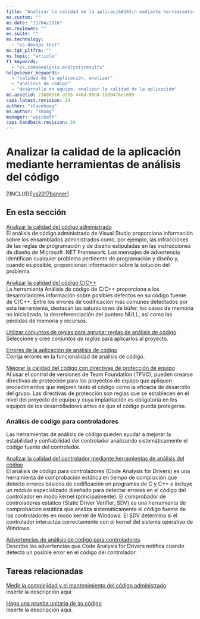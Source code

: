```yaml
---
title: "Analizar la calidad de la aplicaci&#243;n mediante herramientas de an&#225;lisis del c&#243;digo | Microsoft Docs"
ms.custom: ""
ms.date: "11/04/2016"
ms.reviewer: ""
ms.suite: ""
ms.technology: 
  - "vs-devops-test"
ms.tgt_pltfrm: ""
ms.topic: "article"
f1_keywords: 
  - "vs.codeanalysis.analysisresults"
helpviewer_keywords: 
  - "calidad de la aplicación, analizar"
  - "análisis de código"
  - "desarrollo en equipo, analizar la calidad de la aplicación"
ms.assetid: 21680516-ddb5-446d-90d4-19d94f6ec699
caps.latest.revision: 24
author: "stevehoag"
ms.author: "shoag"
manager: "wpickett"
caps.handback.revision: 24
---
```

# Analizar la calidad de la aplicaci&#243;n mediante herramientas de an&#225;lisis del c&#243;digo
[!INCLUDE[vs2017banner](../code-quality/includes/vs2017banner.md)]

## En esta sección  
 [Analizar la calidad del código administrado](../code-quality/analyzing-managed-code-quality-by-using-code-analysis.md)  
 El análisis de código administrado de Visual Studio proporciona información sobre los ensamblados administrados como, por ejemplo, las infracciones de las reglas de programación y de diseño estipuladas en las instrucciones de diseño de Microsoft .NET Framework.  Los mensajes de advertencia identifican cualquier problema pertinente de programación y diseño y, cuando es posible, proporcionan información sobre la solución del problema.  
  
 [Analizar la calidad del código C\/C\+\+](../code-quality/analyzing-c-cpp-code-quality-by-using-code-analysis.md)  
 La herramienta Análisis de código de C\/C\+\+ proporciona a los desarrolladores información sobre posibles defectos en su código fuente de C\/C\+\+.  Entre los errores de codificación más comunes detectados por esta herramienta, destacan las saturaciones de búfer, los casos de memoria no inicializada, la desreferenciación del puntero NULL, así como las pérdidas de memoria y recursos.  
  
 [Utilizar conjuntos de reglas para agrupar reglas de análisis de código](../code-quality/using-rule-sets-to-group-code-analysis-rules.md)  
 Seleccione y cree *conjuntos de reglas* para aplicarlos al proyecto.  
  
 [Errores de la aplicación de análisis de código](../code-quality/code-analysis-application-errors.md)  
 Corrija errores en la funcionalidad de análisis de código.  
  
 [Mejorar la calidad del código con directivas de protección de equipo](../code-quality/enhancing-code-quality-with-team-project-check-in-policies.md)  
 Al usar el control de versiones de Team Foundation \(TFVC\), pueden crearse directivas de protección para los proyectos de equipo que apliquen procedimientos que mejoren tanto el código como la eficacia de desarrollo del grupo.  Las directivas de protección son reglas que se establecen en el nivel del proyecto de equipo y cuya implantación es obligatoria en los equipos de los desarrolladores antes de que el código pueda protegerse.  
  
### Análisis de código para controladores  
 Las herramientas de análisis de código pueden ayudar a mejorar la estabilidad y confiabilidad del controlador analizando sistemáticamente el código fuente del controlador.  
  
 [Analizar la calidad del controlador mediante herramientas de análisis del código](http://go.microsoft.com/fwlink/?LinkId=227618)  
 El análisis de código para controladores \(Code Analysis for Drivers\) es una herramienta de comprobación estática en tiempo de compilación que detecta errores básicos de codificación en programas de C y C\+\+ e incluye un módulo especializado diseñado para detectar errores en el código del controlador en modo kernel \(principalmente\).  El comprobador de controladores estático \(Static Driver Verifier, SDV\) es una herramienta de comprobación estática que analiza sistemáticamente el código fuente de los controladores en modo kernel de Windows.  El SDV determina si el controlador interactúa correctamente con el kernel del sistema operativo de Windows.  
  
 [Advertencias de análisis de código para controladores](http://go.microsoft.com/fwlink/?LinkId=225920)  
 Describe las advertencias que Code Analysis for Drivers notifica cuando detecta un posible error en el código del controlador.  
  
## Tareas relacionadas  
 [Medir la complejidad y el mantenimiento del código administrado](../code-quality/measuring-complexity-and-maintainability-of-managed-code.md)  
 Inserte la descripción aquí.  
  
 [Haga una prueba unitaria de su código](../test/unit-test-your-code.md)  
 Inserte la descripción aquí.